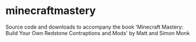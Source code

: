 minecraftmastery
================

Source code and downloads to accompany the book 'Minecraft Mastery: Build Your Own Redstone Contraptions and Mods' by Matt and Simon Monk

